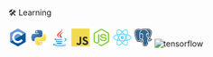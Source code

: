 🛠 Learning

<img src="https://raw.githubusercontent.com/devicons/devicon/master/icons/c/c-original.svg" alt="c" width="33" height="33"/> 
<img src="https://raw.githubusercontent.com/devicons/devicon/master/icons/python/python-original.svg" alt="python" width="33" height="33"/> 
<img src="https://raw.githubusercontent.com/devicons/devicon/master/icons/java/java-original.svg" alt="java" width="33" height="33"/> 
<img src="https://raw.githubusercontent.com/devicons/devicon/master/icons/javascript/javascript-original.svg" alt="javascript" width="33" height="33"/> 
<img src="https://raw.githubusercontent.com/devicons/devicon/master/icons/nodejs/nodejs-original.svg" alt="nodejs" width="33" height="33"/> 
<img src="https://raw.githubusercontent.com/devicons/devicon/master/icons/react/react-original.svg" alt="react" width="33" height="33"/> 
<img src="https://raw.githubusercontent.com/devicons/devicon/master/icons/postgresql/postgresql-original.svg" alt="postgresql" width="33" height="33"/>
<img src="https://raw.githubusercontent.com/devicons/devicon/master/icons/postgresql/tensorflow-original.svg" alt="tensorflow" width="33" height="33"/>




  
